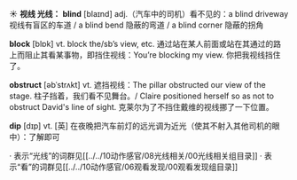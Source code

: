 ☀ <span class="category">**视线 光线：**</span>
<span class="vocabulary">**blind**</span> [blaɪnd] 
<span class="definition">adj.（汽车中的司机）看不见的：</span>a blind driveway 视线有盲区的车道 / a blind bend 隐蔽的弯道 / a blind corner 隐蔽的拐角

<span class="vocabulary">**block**</span> [blɒk] 
<span class="definition">vt. block the/sb’s view, etc. 通过站在某人前面或站在其通过的路上而阻止其看某事物，即挡住视线：</span>You’re blocking my view. 你把我视线挡住了。
           
<span class="vocabulary">**obstruct**</span> [əbˈstrʌkt]
<span class="definition">vt. 遮挡视线：</span>The pillar obstructed our view of the stage. 柱子挡着，我们看不见舞台。/ Claire positioned herself so as not to obstruct David's line of sight. 克莱尔为了不挡住戴维的视线挪了一下位置。

<span class="vocabulary">**dip**</span> [dɪp] 
<span class="definition">vt. [英] 在夜晚把汽车前灯的远光调为近光（使其不射入其他司机的眼中）：</span>了解即可

· 表示“光线”的词群见[[../../10动作感官/08光线相关/00光线相关组目录]]
· 表示“看”的词群见[[../../10动作感官/06观看发现/00观看发现组目录]]
